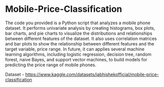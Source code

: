 # Mobile-Price-Classification
The code you provided is a Python script that analyzes a mobile phone dataset. It performs univariate analysis by creating histograms, box plots, bar charts, and pie charts to visualize the distributions and relationships between different features of the dataset. It also uses correlation matrices and bar plots to show the relationship between different features and the target variable, price range. In future, it can applies several machine learning algorithms, including logistic regression, decision tree, random forest, naive Bayes, and support vector machines, to build models for predicting the price range of mobile phones.

Dataset - https://www.kaggle.com/datasets/iabhishekofficial/mobile-price-classification
